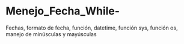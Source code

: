 # Menejo_Fecha_While-
Fechas, formato de fecha, función, datetime, función sys, función os, manejo de minúsculas y mayúsculas 

